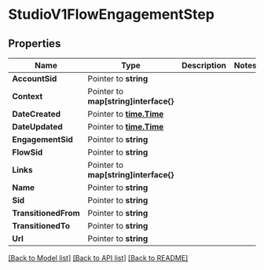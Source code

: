 # StudioV1FlowEngagementStep

## Properties

Name | Type | Description | Notes
------------ | ------------- | ------------- | -------------
**AccountSid** | Pointer to **string** |  |
**Context** | Pointer to **map[string]interface{}** |  |
**DateCreated** | Pointer to [**time.Time**](time.Time.md) |  |
**DateUpdated** | Pointer to [**time.Time**](time.Time.md) |  |
**EngagementSid** | Pointer to **string** |  |
**FlowSid** | Pointer to **string** |  |
**Links** | Pointer to **map[string]interface{}** |  |
**Name** | Pointer to **string** |  |
**Sid** | Pointer to **string** |  |
**TransitionedFrom** | Pointer to **string** |  |
**TransitionedTo** | Pointer to **string** |  |
**Url** | Pointer to **string** |  |

[[Back to Model list]](../README.md#documentation-for-models) [[Back to API list]](../README.md#documentation-for-api-endpoints) [[Back to README]](../README.md)


